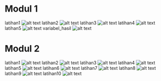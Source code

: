 # Modul 1
latihan1
![alt text](https://github.com/rizalagus26rpl/Praktikum1/blob/master/Praktikum1/Modul1/Latihan1.png?raw=true)
latihan2
![alt text](https://github.com/rizalagus26rpl/Praktikum1/blob/master/Praktikum1/Modul1/Latihan2.png?raw=true)
latihan3
![alt text](https://github.com/rizalagus26rpl/Praktikum1/blob/master/Praktikum1/Modul1/Latihan3.png?raw=true)
latihan4
![alt text](https://github.com/rizalagus26rpl/Praktikum1/blob/master/Praktikum1/Modul1/Latihan4.png?raw=true)
latihan5
![alt text](https://github.com/rizalagus26rpl/Praktikum1/blob/master/Praktikum1/Modul1/Latihan5.png?raw=true)
variabel_hasil
![alt text](https://github.com/rizalagus26rpl/Praktikum1/blob/master/Praktikum1/Modul1/Variabel_Hasil.png?raw=true)

# Modul 2
latihan1
![alt text](https://github.com/rizalagus26rpl/Praktikum1/blob/master/Praktikum1/Modul2/Latihan1.png?raw=true)
latihan2
![alt text](https://github.com/rizalagus26rpl/Praktikum1/blob/master/Praktikum1/Modul2/Latihan2.png?raw=true)
latihan3
![alt text](https://github.com/rizalagus26rpl/Praktikum1/blob/master/Praktikum1/Modul2/Latihan3.png?raw=true)
latihan4
![alt text](https://github.com/rizalagus26rpl/Praktikum1/blob/master/Praktikum1/Modul2/Latihan4.png?raw=true)
latihan5
![alt text](https://github.com/rizalagus26rpl/Praktikum1/blob/master/Praktikum1/Modul2/Latihan5.png?raw=true)
latihan6
![alt text](https://github.com/rizalagus26rpl/Praktikum1/blob/master/Praktikum1/Modul2/Latihan6.png?raw=true)
latihan7
![alt text](https://github.com/rizalagus26rpl/Praktikum1/blob/master/Praktikum1/Modul2/Latihan7.png?raw=true)
latihan8
![alt text](https://github.com/rizalagus26rpl/Praktikum1/blob/master/Praktikum1/Modul2/Latihan8.png?raw=true)
latihan9
![alt text](https://github.com/rizalagus26rpl/Praktikum1/blob/master/Praktikum1/Modul2/Latihan9.png?raw=true)
latihan10
![alt text](https://github.com/rizalagus26rpl/Praktikum1/blob/master/Praktikum1/Modul2/Latihan10.png?raw=true)
